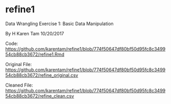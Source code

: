 # refine1
Data Wrangling Exercise 1: Basic Data Manipulation

By H Karen Tam
10/20/2017

Code: https://github.com/karentam/refine1/blob/774f50647df80bf50d95fc8c349954cb88cb3672/refine1.Rmd

Original File: https://github.com/karentam/refine1/blob/774f50647df80bf50d95fc8c349954cb88cb3672/refine_original.csv

Cleaned File: https://github.com/karentam/refine1/blob/774f50647df80bf50d95fc8c349954cb88cb3672/refine_clean.csv

